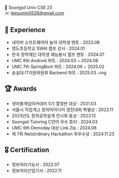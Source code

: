 🏫  Soongsil Univ CSE 23  
✉️ leesumin0526@gmail.com

 ## 🐥 Experience
- 네이버 소프트웨어야 놀자 대학생 멘토 : 2023.08
- 영도초등학교 SWAI 캠프 강사 : 2024.01
- 한국 장학재단 대학생 재능봉사 캠프 멘토 : 2024.07
- UMC 6th Android 파트 : 2024.03 ~ 2024.08
- UMC 7th SpringBoot 파트 : 2024.09 ~ 2025.02
- 숭실대 IT지원위원회 Backend 파트 : 2025.03 ~ing


## 🏆 Awards
- 넷마블게임아카데미 5기 열정반 대상 : 2021.03
- 서울시 직업계고 창의아이디어 경진대회 특별상 : 2022.11
- 2023년도 창의공학설계 전시회 동상 : 2023.12
- Soongsil Tutoring C언어 우수 튜터 : 2024.03
- UMC 6th Demoday 대상 Link.Zip : 2024.08
- 제 7회 Ne(o)rdinary Hackathon 최우수상 : 2024.11.23


## 🎖️ Certification
- 정보처리기능사 : 2022.07
- 정보처리산업기사 : 2022.11


<!--
![Anurag's GitHub stats](https://github-readme-stats.vercel.app/api?username=leesumin0526&show_icons=true&theme=radical) 
[![Top Langs](https://github-readme-stats.vercel.app/api/top-langs/?username=leesumin0526&layout=compact)](https://github.com/anuraghazra/github-readme-stats)
<a href="https://clumsy-seeder-416.notion.site/MARO-s-Portfolio-3168a99b50864d578687b1118ba34661" target="_blank"><img src="https://img.shields.io/badge/notion-000000?style=flat&logo=notion&logoColor=white"/></a>
-->


<!--
**leesumin0526/leesumin0526** is a ✨ _special_ ✨ repository because its `README.md` (this file) appears on your GitHub profile.

Here are some ideas to get you started:

- 🔭 I’m currently working on ...
- 🌱 I’m currently learning ...
- 👯 I’m looking to collaborate on ...
- 🤔 I’m looking for help with ...
- 💬 Ask me about ...
- 📫 How to reach me: ...
- 😄 Pronouns: ...
- ⚡ Fun fact: ...
-->
